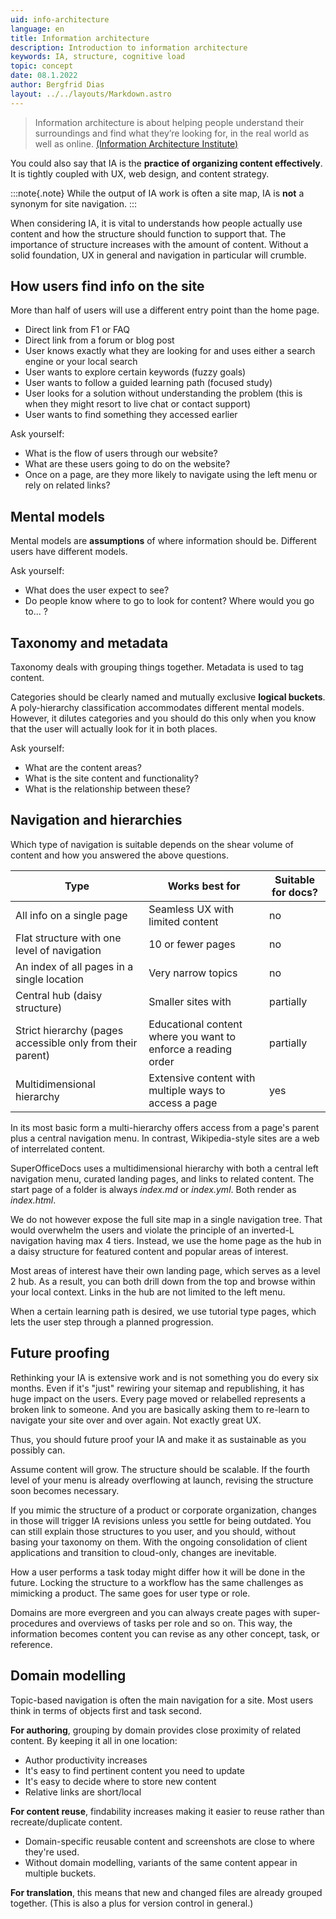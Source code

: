 ```yaml
---
uid: info-architecture
language: en
title: Information architecture
description: Introduction to information architecture
keywords: IA, structure, cognitive load
topic: concept
date: 08.1.2022
author: Bergfrid Dias
layout: ../../layouts/Markdown.astro
---
```


<!-- # Information architecture -->

> Information architecture is about helping people understand their surroundings and find what they’re looking for, in the real world as well as online. [(Information Architecture Institute)][1]

You could also say that IA is the **practice of organizing content effectively**. It is tightly coupled with UX, web design, and content strategy.

:::note{.note}
While the output of IA work is often a site map, IA is **not** a synonym for site navigation.
:::

When considering IA, it is vital to understands how people actually use content and how the structure should function to support that. The importance of structure increases with the amount of content. Without a solid foundation, UX in general and navigation in particular will crumble.

## How users find info on the site

More than half of users will use a different entry point than the home page.

* Direct link from F1 or FAQ
* Direct link from a forum or blog post
* User knows exactly what they are looking for and uses either a search engine or your local search
* User wants to explore certain keywords (fuzzy goals)
* User wants to follow a guided learning path (focused study)
* User looks for a solution without understanding the problem (this is when they might resort to live chat or contact support)
* User wants to find something they accessed earlier

Ask yourself:

* What is the flow of users through our website?
* What are these users going to do on the website?
* Once on a page, are they more likely to navigate using the left menu or rely on related links?

## Mental models

Mental models are **assumptions** of where information should be. Different users have different models.

Ask yourself:

* What does the user expect to see?
* Do people know where to go to look for content? Where would you go to... ?

## Taxonomy and metadata

Taxonomy deals with grouping things together. Metadata is used to tag content.

Categories should be clearly named and mutually exclusive **logical buckets**. A poly-hierarchy classification accommodates different mental models. However, it dilutes categories and you should do this only when you know that the user will actually look for it in both places.

Ask yourself:

* What are the content areas?
* What is the site content and functionality?
* What is the relationship between these?

## Navigation and hierarchies

Which type of navigation is suitable depends on the shear volume of content and how you answered the above questions.

| Type | Works best for | Suitable for docs? |
|---|---|---|
| All info on a single page | Seamless UX with limited content| no |
| Flat structure with one level of navigation | 10 or fewer pages | no |
| An index of all pages in a single location | Very narrow topics | no |
| Central hub (daisy structure) | Smaller sites with| partially |
| Strict hierarchy (pages accessible only from their parent) | Educational content where you want to enforce a reading order | partially |
| Multidimensional hierarchy | Extensive content with multiple ways to access a page | yes |

In its most basic form a multi-hierarchy offers access from a page's parent plus a central navigation menu. In contrast, Wikipedia-style sites are a web of interrelated content.

SuperOfficeDocs uses a multidimensional hierarchy with both a central left navigation menu, curated landing pages, and links to related content. The start page of a folder is always *index.md* or *index.yml*. Both render as *index.html*.

We do not however expose the full site map in a single navigation tree. That would overwhelm the users and violate the principle of an inverted-L navigation having max 4 tiers.
Instead, we use the home page as the hub in a daisy structure for featured content and popular areas of interest.

Most areas of interest have their own landing page, which serves as a level 2 hub. As a result, you can both drill down from the top and browse within your local context. Links in the hub are not limited to the left menu.

When a certain learning path is desired, we use tutorial type pages, which lets the user step through a planned progression.

## Future proofing

Rethinking your IA is extensive work and is not something you do every six months. Even if it's "just" rewiring your sitemap and republishing, it has huge impact on the users. Every page moved or relabelled represents a broken link to someone. And you are basically asking them to re-learn to navigate your site over and over again. Not exactly great UX.

Thus, you should future proof your IA and make it as sustainable as you possibly can.

Assume content will grow. The structure should be scalable. If the fourth level of your menu is already overflowing at launch, revising the structure soon becomes necessary.

If you mimic the structure of a product or corporate organization, changes in those will trigger IA revisions unless you settle for being outdated. You can still explain those structures to you user, and you should, without basing your taxonomy on them. With the ongoing consolidation of client applications and transition to cloud-only, changes are inevitable.

How a user performs a task today might differ how it will be done in the future. Locking the structure to a workflow has the same challenges as mimicking a product. The same goes for user type or role.

Domains are more evergreen and you can always create pages with super-procedures and overviews of tasks per role and so on. This way, the information becomes content you can revise as any other concept, task, or reference.

## Domain modelling

Topic-based navigation is often the main navigation for a site. Most users think in terms of objects first and task second.

**For authoring**, grouping by domain provides close proximity of related content. By keeping it all in one location:

* Author productivity increases
* It's easy to find pertinent content you need to update
* It's easy to decide where to store new content
* Relative links are short/local

**For content reuse**, findability increases making it easier to reuse rather than recreate/duplicate content.

* Domain-specific reusable content and screenshots are close to where they're used.
* Without domain modelling, variants of the same content appear in multiple buckets.

**For translation**, this means that new and changed files are already grouped together. (This is also a plus for version control in general.)

<!-- Referenced links -->
[1]: http://www.iainstitute.org/

<!-- Referenced images -->